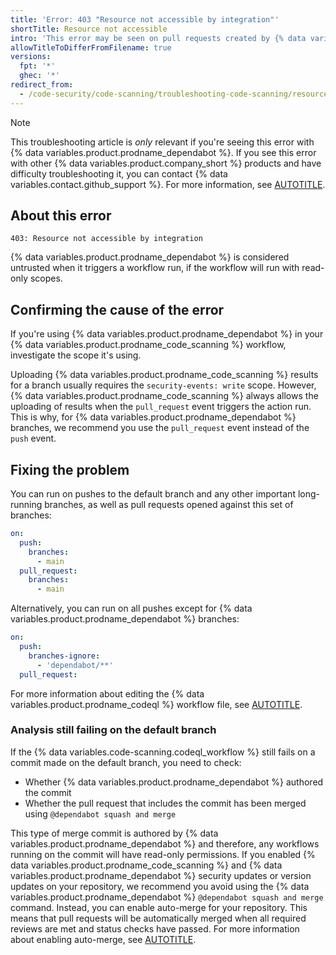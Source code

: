 ```yaml
---
title: 'Error: 403 "Resource not accessible by integration"'
shortTitle: Resource not accessible
intro: 'This error may be seen on pull requests created by {% data variables.product.prodname_dependabot %} and can be resolved in a couple of different ways.'
allowTitleToDifferFromFilename: true
versions:
  fpt: '*'
  ghec: '*'
redirect_from:
  - /code-security/code-scanning/troubleshooting-code-scanning/resource-not-accessible-by-integration
---
```


>[!NOTE]
>This troubleshooting article is _only_ relevant if you're seeing this error with {% data variables.product.prodname_dependabot %}. If you see this error with other {% data variables.product.company_short %} products and have difficulty troubleshooting it, you can contact {% data variables.contact.github_support %}. For more information, see [AUTOTITLE](/support/contacting-github-support).

## About this error

```text
403: Resource not accessible by integration
```

{% data variables.product.prodname_dependabot %} is considered untrusted when it triggers a workflow run, if the workflow will run with read-only scopes.

## Confirming the cause of the error

If you're using {% data variables.product.prodname_dependabot %} in your {% data variables.product.prodname_code_scanning %} workflow, investigate the scope it's using.

Uploading {% data variables.product.prodname_code_scanning %} results for a branch usually requires the `security-events: write` scope. However, {% data variables.product.prodname_code_scanning %} always allows the uploading of results when the `pull_request` event triggers the action run. This is why, for {% data variables.product.prodname_dependabot %} branches, we recommend you use the `pull_request` event instead of the `push` event.

## Fixing the problem

You can run on pushes to the default branch and any other important long-running branches, as well as pull requests opened against this set of branches:

```yaml
on:
  push:
    branches:
      - main
  pull_request:
    branches:
      - main
```

Alternatively, you can run on all pushes except for {% data variables.product.prodname_dependabot %} branches:

```yaml
on:
  push:
    branches-ignore:
      - 'dependabot/**'
  pull_request:
```

For more information about editing the {% data variables.product.prodname_codeql %} workflow file, see [AUTOTITLE](/code-security/code-scanning/creating-an-advanced-setup-for-code-scanning/customizing-your-advanced-setup-for-code-scanning#editing-a-code-scanning-workflow).

### Analysis still failing on the default branch

If the {% data variables.code-scanning.codeql_workflow %} still fails on a commit made on the default branch, you need to check:

* Whether {% data variables.product.prodname_dependabot %} authored the commit
* Whether the pull request that includes the commit has been merged using `@dependabot squash and merge`

This type of merge commit is authored by {% data variables.product.prodname_dependabot %} and therefore, any workflows running on the commit will have read-only permissions. If you enabled {% data variables.product.prodname_code_scanning %} and {% data variables.product.prodname_dependabot %} security updates or version updates on your repository, we recommend you avoid using the {% data variables.product.prodname_dependabot %} `@dependabot squash and merge` command. Instead, you can enable auto-merge for your repository. This means that pull requests will be automatically merged when all required reviews are met and status checks have passed. For more information about enabling auto-merge, see [AUTOTITLE](/pull-requests/collaborating-with-pull-requests/incorporating-changes-from-a-pull-request/automatically-merging-a-pull-request#enabling-auto-merge).
